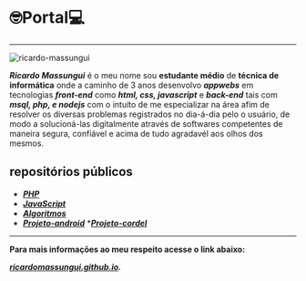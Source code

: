 
# 🤓Portal💻

***

![ricardo-massungui](https://user-images.githubusercontent.com/93468978/145734289-0b599cf8-eab2-4c3d-acb6-091dd0e5e704.jpg)


_**Ricardo Massungui**_ é o meu nome sou **estudante médio** de **técnica de informática**
onde a caminho de 3 anos desenvolvo _**appwebs**_ em tecnologias _**front-end**_ como _**html, css, javascript**_ e _**back-end**_ tais com _**msql, php, e nodejs**_ com o intuíto de me especializar na área afim de resolver os diversas problemas registrados no dia-á-dia pelo o usuário, de modo a solucioná-las digitalmente através de softwares competentes de maneira segura, confiável e acima de tudo agradavél aos olhos dos mesmos.

## repositórios públicos

* _**[PHP](https://github.com/ricardomassungui/curso-php)**_ 
* _**[JavaScript](https://github.com/ricardomassungui/curso-javascript)**_
* _**[Algoritmos](https://github.com/ricardomassungui/curso-de-algoritmos)**_
* _**[Projeto-android](https://ricardomassungui.github.io/projecto-android/android)**_
*_**[Projeto-cordel](https://ricardomassungui.github.io/projeto-cordel/dados/)**_
***

**Para mais informações ao meu respeito acesse o link abaixo:**

_**[ricardomassungui.github.io](https://ricardomassungui.github.io/site-pessoal/perfil/pg-main.html).**_

